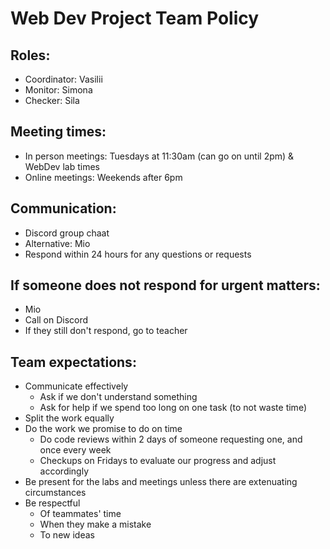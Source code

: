 # Web Dev Project Team Policy

## Roles:

- Coordinator: Vasilii
- Monitor: Simona
- Checker: Sila

## Meeting times:

- In person meetings: Tuesdays at 11:30am (can go on until 2pm) & WebDev lab times
- Online meetings: Weekends after 6pm 

## Communication: 

- Discord group chaat
- Alternative: Mio 
- Respond within 24 hours for any questions or requests

## If someone does not respond for urgent matters:

- Mio 
- Call on Discord
- If they still don't respond, go to teacher

## Team expectations:

- Communicate effectively 
    - Ask if we don't understand something 
    - Ask for help if we spend too long on one task (to not waste time)
- Split the work equally
- Do the work we promise to do on time
    - Do code reviews within 2 days of someone requesting one, and once every week
    - Checkups on Fridays to evaluate our progress and adjust accordingly
- Be present for the labs and meetings unless there are extenuating circumstances
- Be respectful
    - Of teammates' time
    - When they make a mistake 
    - To new ideas

